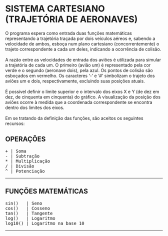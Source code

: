 # SISTEMA CARTESIANO (TRAJETÓRIA DE AERONAVES)
O programa espera como entrada duas funções matemáticas representando a trajetória traçada por dois veículos aéreos e, sabendo a velocidade de ambos, esboça num plano cartesiano (concorrentemente) o trajeto correspondente a cada um deles, indicando a ocorrência de colisão.
<br />
<br />
A razão entre as velocidades de entrada dos aviões é utilizada para simular a trajetória de cada um. O primeiro (avião um) é representado pela cor verde e o segundo (aeronave dois), pela azul. Os pontos de colisão são esboçados em vermelho. Os caracteres ‘-’ e ‘#’ simbolizam o trajeto dos aviões um e dois, respectivamente, excluindo suas posições atuais. 
<br />
<br />
É possível definir o limite superior e o intervalo dos eixos X e Y (de dez em dez, de cinquenta em cinquenta) do gráfico. A visualização da posição dos aviões ocorre à medida que a coordenada correspondente se encontra dentro dos limites dos eixos. 
<br />
<br />
Em se tratando da definição das funções, são aceitos os seguintes recursos:
<br />

## OPERAÇÕES
<pre>
+ | Soma
- | Subtração
* | Multiplicação
/ | Divisão
^ | Potenciação
</pre>
***************************************

## FUNÇÕES MATEMÁTICAS
<pre>
sin()   | Seno 
cos()   | Cosseno
tan()   | Tangente
log()   | Logaritmo
log10() | Logaritmo na base 10
</pre>
***************************************
